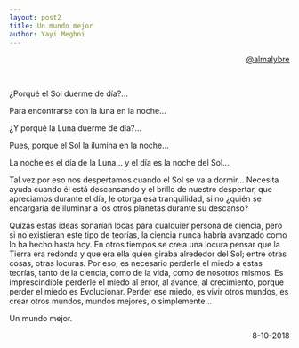 ```yaml
---
layout: post2
title: Un mundo mejor  
author: Yayi Meghni
---
```

<div>
 <p style="text-align:right;">
   <a href="https://www.instagram.com/almalybre">@almalybre</a>
  </p>
</div>

<br>


¿Porqué el Sol duerme de día?...

Para encontrarse con la luna en la noche...

¿Y porqué la Luna duerme de día?...

Pues, porque el Sol la ilumina en la noche...

La noche es el día de la Luna... y el día es la noche del Sol...

Tal vez por eso nos despertamos cuando el Sol se va a dormir... Necesita ayuda cuando él está descansando y el brillo de nuestro despertar, que apreciamos durante el día, le otorga esa tranquilidad, si no ¿quién se encargaría de iluminar a los otros planetas durante su descanso?

Quizás estas ideas sonarían locas para cualquier persona de ciencia, pero si no existieran este tipo de teorías, la ciencia nunca habría avanzado como lo ha hecho hasta hoy. En otros tiempos se creía una locura pensar que la Tierra era redonda y que era ella quien giraba alrededor del Sol; entre otras cosas, otras locuras. Por eso, es necesario perderle el miedo a estas teorías, tanto de la ciencia, como de la vida, como de nosotros mismos. Es imprescindible perderle el miedo al error, al avance, al crecimiento, porque perder el miedo es
Evolucionar. Perder ese miedo, es vivir otros mundos, es crear otros mundos, mundos
mejores, o simplemente...

Un mundo mejor.

<div>
 <p style="text-align:right;"> 8-10-2018 </p>
</div>

<br>
